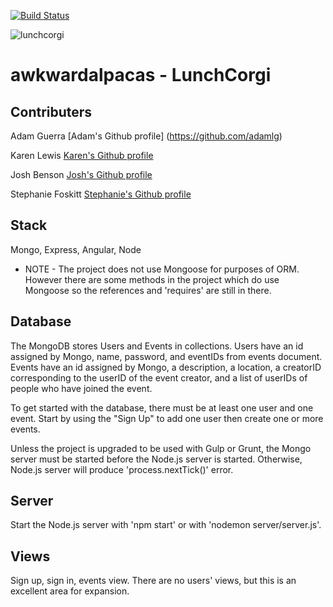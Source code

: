 [![Build Status](https://travis-ci.org/Glamorous-Gerbils/awkwardalpacas.svg)](https://travis-ci.org/Glamorous-Gerbils/awkwardalpacas)

![lunchcorgi](/client/assets/lunchcorgi.jpg)

awkwardalpacas - LunchCorgi
===========================

Contributers
------------

Adam Guerra [Adam's Github profile] (https://github.com/adamlg)

Karen Lewis [Karen's Github profile](https://github.com/karmakettle)

Josh Benson [Josh's Github profile](https://github.com/joshuabenson)

Stephanie Foskitt [Stephanie's Github profile](https://github.com/SFoskitt)


Stack
-----
 
Mongo, Express, Angular, Node

 - NOTE -
The project does not use Mongoose for purposes of ORM.  However there are some methods in the project which do use Mongoose so the references and 'requires' are still in there.

Database
--------

The MongoDB stores Users and Events in collections. Users have an id assigned by Mongo, name, password, and eventIDs from events document. Events have an id assigned by Mongo, a description, a location, a creatorID corresponding to the userID of the event creator, and a list of userIDs of people who have joined the event.
 
To get started with the database, there must be at least one user and one event.  Start by using the "Sign Up" to add one user then create one or more events. 
 
Unless the project is upgraded to be used with Gulp or Grunt, the Mongo server must be started before the Node.js server is started.  Otherwise, Node.js server will produce 'process.nextTick()' error.

Server
------

Start the Node.js server with 'npm start' or with 'nodemon server/server.js'.
 
Views
-----

Sign up, sign in, events view.  There are no users' views, but this is an excellent area for expansion.
